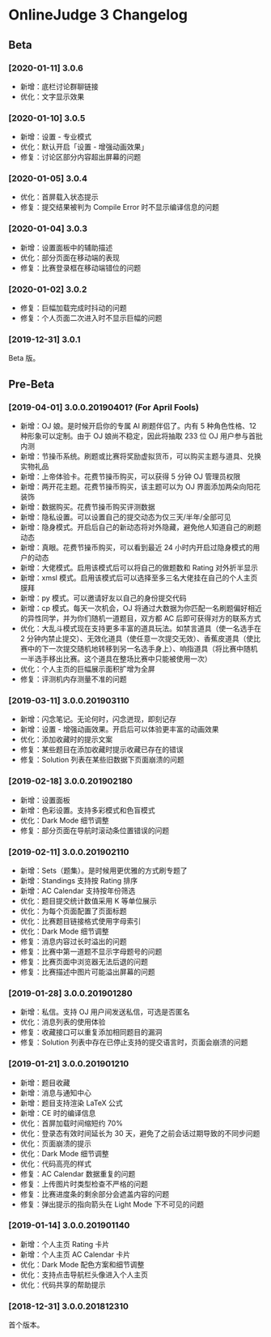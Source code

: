 # OnlineJudge 3 Changelog

## Beta

### [2020-01-11] 3.0.6

- 新增：底栏讨论群聊链接
- 优化：文字显示效果

### [2020-01-10] 3.0.5

- 新增：设置 - 专业模式
- 优化：默认开启「设置 - 增强动画效果」
- 修复：讨论区部分内容超出屏幕的问题

### [2020-01-05] 3.0.4

- 优化：首屏载入状态提示
- 修复：提交结果被判为 Compile Error 时不显示编译信息的问题

### [2020-01-04] 3.0.3

- 新增：设置面板中的辅助描述
- 优化：部分页面在移动端的表现
- 修复：比赛登录框在移动端错位的问题

### [2020-01-02] 3.0.2

- 修复：巨幅加载完成时抖动的问题
- 修复：个人页面二次进入时不显示巨幅的问题

### [2019-12-31] 3.0.1

Beta 版。

## Pre-Beta

### [2019-04-01] 3.0.0.20190401? (For April Fools)

- 新增：OJ 娘。是时候开启你的专属 AI 刷题伴侣了。内有 5 种角色性格、12 种形象可以定制。由于 OJ 娘尚不稳定，因此将抽取 233 位 OJ 用户参与首批内测
- 新增：节操币系统。刷题或比赛将奖励虚拟货币，可以购买主题与道具、兑换实物礼品
- 新增：上帝体验卡。花费节操币购买，可以获得 5 分钟 OJ 管理员权限
- 新增：两开花主题。花费节操币购买，该主题可以为 OJ 界面添加两朵向阳花装饰
- 新增：数据购买。花费节操币购买评测数据
- 新增：隐私设置。可以设置自己的提交动态为仅三天/半年/全部可见
- 新增：隐身模式。开启后自己的新动态将对外隐藏，避免他人知道自己的刷题动态
- 新增：真眼。花费节操币购买，可以看到最近 24 小时内开启过隐身模式的用户的动态
- 新增：大佬模式。启用该模式后可以将自己的做题数和 Rating 对外折半显示
- 新增：xmsl 模式。启用该模式后可以选择至多三名大佬挂在自己的个人主页膜拜
- 新增：py 模式。可以邀请好友以自己的身份提交代码
- 新增：cp 模式。每天一次机会，OJ 将通过大数据为你匹配一名刷题偏好相近的异性同学，并为你们随机一道题目，双方都 AC 后即可获得对方的联系方式
- 优化：大乱斗模式现在支持更多丰富的道具玩法。如禁言道具（使一名选手在 2 分钟内禁止提交）、无效化道具（使任意一次提交无效）、香蕉皮道具（使比赛中的下一次提交随机地转移到另一名选手身上）、响指道具（将比赛中随机一半选手移出比赛。这个道具在整场比赛中只能被使用一次）
- 优化：个人主页的巨幅展示面积扩增为全屏
- 修复：评测机内存测量不准的问题

### [2019-03-11] 3.0.0.201903110

- 新增：闪念笔记。无论何时，闪念迸现，即刻记存
- 新增：设置 - 增强动画效果。开启后可以体验更丰富的动画效果
- 优化：添加收藏时的提示文案
- 修复：某些题目在添加收藏时提示收藏已存在的错误
- 修复：Solution 列表在某些旧数据下页面崩溃的问题

### [2019-02-18] 3.0.0.201902180

- 新增：设置面板
- 新增：色彩设置。支持多彩模式和色盲模式
- 优化：Dark Mode 细节调整
- 修复：部分页面在导航时滚动条位置错误的问题

### [2019-02-11] 3.0.0.201902110

- 新增：Sets（题集）。是时候用更优雅的方式刷专题了
- 新增：Standings 支持按 Rating 排序
- 新增：AC Calendar 支持按年份筛选
- 优化：题目提交统计数值采用 K 等单位展示
- 优化：为每个页面配置了页面标题
- 优化：比赛题目链接格式使用字母索引
- 优化：Dark Mode 细节调整
- 修复：消息内容过长时溢出的问题
- 修复：比赛中第一道题不显示字母题号的问题
- 修复：比赛页面中浏览器无法后退的问题
- 修复：比赛描述中图片可能溢出屏幕的问题

### [2019-01-28] 3.0.0.201901280

- 新增：私信。支持 OJ 用户间发送私信，可选是否匿名
- 优化：消息列表的使用体验
- 修复：收藏接口可以重复添加相同题目的漏洞
- 修复：Solution 列表中存在已停止支持的提交语言时，页面会崩溃的问题

### [2019-01-21] 3.0.0.201901210

- 新增：题目收藏
- 新增：消息与通知中心
- 新增：题目支持渲染 LaTeX 公式
- 新增：CE 时的编译信息
- 优化：首屏加载时间缩短约 70%
- 优化：登录态有效时间延长为 30 天，避免了之前会话过期导致的不同步问题
- 优化：页面崩溃的提示
- 优化：Dark Mode 细节调整
- 优化：代码高亮的样式
- 修复：AC Calendar 数据重复的问题
- 修复：上传图片时类型检查不严格的问题
- 修复：比赛进度条的剩余部分会遮盖内容的问题
- 修复：弹出提示的指向箭头在 Light Mode 下不可见的问题

### [2019-01-14] 3.0.0.201901140

- 新增：个人主页 Rating 卡片
- 新增：个人主页 AC Calendar 卡片
- 优化：Dark Mode 配色方案和细节调整
- 优化：支持点击导航栏头像进入个人主页
- 优化：代码共享的帮助提示

### [2018-12-31] 3.0.0.201812310

首个版本。
